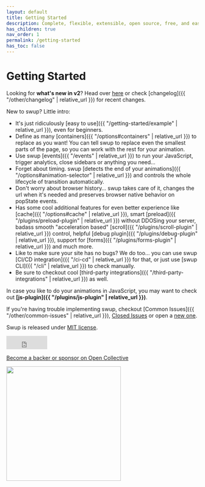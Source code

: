 ```yaml
---
layout: default
title: Getting Started
description: Complete, flexible, extensible, open source, free, and easy to use page transition library for your web
has_children: true
nav_order: 1
permalink: /getting-started
has_toc: false
---
```

# Getting Started
Looking for **what's new in v2**? Head over [here](https://medium.com/@gmarcuk/introducing-swup-v2-814e40316dee) or check [changelog]({{ "/other/changelog" | relative_url }}) for recent changes.

New to swup? Little intro: 
 
* It's just ridiculously [easy to use]({{ "/getting-started/example" | relative_url }}), even for beginners.
* Define as many [containers]({{ "/options#containers" | relative_url }}) to replace as you want! You can tell swup to replace even the smallest parts of the page, so you can work with the rest for your animation.
* Use swup [events]({{ "/events" | relative_url }}) to run your JavaScript, trigger analytics, close sidebars or anything you need…
* Forget about timing. swup [detects the end of your animations]({{ "/options#animation-selector" | relative_url }}) and controls the whole lifecycle of transition automatically.
* Don't worry about browser history… swup takes care of it, changes the url when it's needed and preserves browser native behavior on popState events.
* Has some cool additional features for even better experience like [cache]({{ "/options#cache" | relative_url }}), smart [preload]({{ "/plugins/preload-plugin" | relative_url }}) without DDOSing your server, badass smooth "acceleration based" [scroll]({{ "/plugins/scroll-plugin" | relative_url }}) control, helpful [debug plugin]({{ "/plugins/debug-plugin" | relative_url }}), support for [forms]({{ "/plugins/forms-plugin" | relative_url }}) and much more.
* Like to make sure your site has no bugs? We do too... you can use swup [CI/CD integration]({{ "/ci-cd" | relative_url }}) for that, or just use [swup CLI]({{ "/cli" | relative_url }}) to check manually.
* Be sure to checkout cool [third-party integrations]({{ "/third-party-integrations" | relative_url }}) as well. 

In case you like to do your animations in JavaScript, you may want to check out **[js-plugin]({{ "/plugins/js-plugin" | relative_url }})**.

If you're having trouble implementing swup, checkout [Common Issues]({{ "/other/common-issues" | relative_url }}), [Closed Issues](https://github.com/swup/swup/issues?q=is%3Aissue+is%3Aclosed) or open a [new one](https://github.com/swup/swup/issues/new).

Swup is released under [MIT license](https://github.com/swup/swup/blob/master/LICENSE).

<p><div style="position:relative;height:35px;width:107px"><iframe src="https://github.com/sponsors/gmrchk/button" title="Sponsor gmrchk" height="35" width="107" style="border: 0;"></iframe></div></p>

[Become a backer or sponsor on Open Collective](https://opencollective.com/swup)

<a href="https://opencollective.com/swup/donate" class="no-link"><img src="https://opencollective.com/swup/donate/button@2x.png?color=blue" width="300" /></a>


